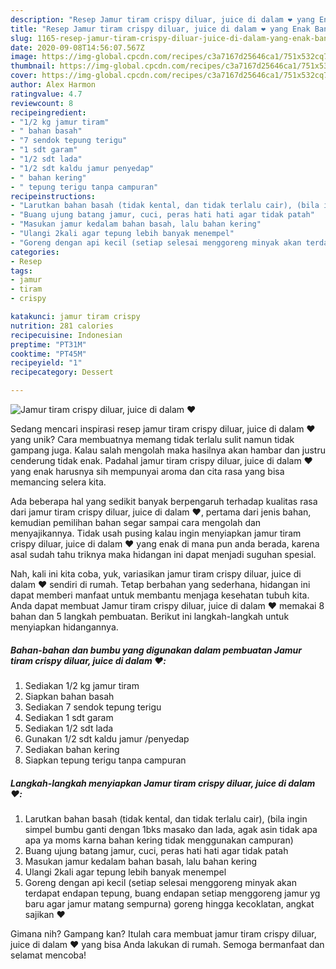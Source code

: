 ```yaml
---
description: "Resep Jamur tiram crispy diluar, juice di dalam ❤️ yang Enak Banget"
title: "Resep Jamur tiram crispy diluar, juice di dalam ❤️ yang Enak Banget"
slug: 1165-resep-jamur-tiram-crispy-diluar-juice-di-dalam-yang-enak-banget
date: 2020-09-08T14:56:07.567Z
image: https://img-global.cpcdn.com/recipes/c3a7167d25646ca1/751x532cq70/jamur-tiram-crispy-diluar-juice-di-dalam-❤️-foto-resep-utama.jpg
thumbnail: https://img-global.cpcdn.com/recipes/c3a7167d25646ca1/751x532cq70/jamur-tiram-crispy-diluar-juice-di-dalam-❤️-foto-resep-utama.jpg
cover: https://img-global.cpcdn.com/recipes/c3a7167d25646ca1/751x532cq70/jamur-tiram-crispy-diluar-juice-di-dalam-❤️-foto-resep-utama.jpg
author: Alex Harmon
ratingvalue: 4.7
reviewcount: 8
recipeingredient:
- "1/2 kg jamur tiram"
- " bahan basah"
- "7 sendok tepung terigu"
- "1 sdt garam"
- "1/2 sdt lada"
- "1/2 sdt kaldu jamur penyedap"
- " bahan kering"
- " tepung terigu tanpa campuran"
recipeinstructions:
- "Larutkan bahan basah (tidak kental, dan tidak terlalu cair), (bila ingin simpel bumbu ganti dengan 1bks masako dan lada, agak asin tidak apa apa ya moms karna bahan kering tidak menggunakan campuran)"
- "Buang ujung batang jamur, cuci, peras hati hati agar tidak patah"
- "Masukan jamur kedalam bahan basah, lalu bahan kering"
- "Ulangi 2kali agar tepung lebih banyak menempel"
- "Goreng dengan api kecil (setiap selesai menggoreng minyak akan terdapat endapan tepung, buang endapan setiap menggoreng jamur yg baru agar jamur matang sempurna) goreng hingga kecoklatan, angkat sajikan ❤️"
categories:
- Resep
tags:
- jamur
- tiram
- crispy

katakunci: jamur tiram crispy 
nutrition: 281 calories
recipecuisine: Indonesian
preptime: "PT31M"
cooktime: "PT45M"
recipeyield: "1"
recipecategory: Dessert

---
```



![Jamur tiram crispy diluar, juice di dalam ❤️](https://img-global.cpcdn.com/recipes/c3a7167d25646ca1/751x532cq70/jamur-tiram-crispy-diluar-juice-di-dalam-❤️-foto-resep-utama.jpg)

Sedang mencari inspirasi resep jamur tiram crispy diluar, juice di dalam ❤️ yang unik? Cara membuatnya memang tidak terlalu sulit namun tidak gampang juga. Kalau salah mengolah maka hasilnya akan hambar dan justru cenderung tidak enak. Padahal jamur tiram crispy diluar, juice di dalam ❤️ yang enak harusnya sih mempunyai aroma dan cita rasa yang bisa memancing selera kita.



Ada beberapa hal yang sedikit banyak berpengaruh terhadap kualitas rasa dari jamur tiram crispy diluar, juice di dalam ❤️, pertama dari jenis bahan, kemudian pemilihan bahan segar sampai cara mengolah dan menyajikannya. Tidak usah pusing kalau ingin menyiapkan jamur tiram crispy diluar, juice di dalam ❤️ yang enak di mana pun anda berada, karena asal sudah tahu triknya maka hidangan ini dapat menjadi suguhan spesial.


Nah, kali ini kita coba, yuk, variasikan jamur tiram crispy diluar, juice di dalam ❤️ sendiri di rumah. Tetap berbahan yang sederhana, hidangan ini dapat memberi manfaat untuk membantu menjaga kesehatan tubuh kita. Anda dapat membuat Jamur tiram crispy diluar, juice di dalam ❤️ memakai 8 bahan dan 5 langkah pembuatan. Berikut ini langkah-langkah untuk menyiapkan hidangannya.

<!--inarticleads1-->

##### Bahan-bahan dan bumbu yang digunakan dalam pembuatan Jamur tiram crispy diluar, juice di dalam ❤️:

1. Sediakan 1/2 kg jamur tiram
1. Siapkan  bahan basah
1. Sediakan 7 sendok tepung terigu
1. Sediakan 1 sdt garam
1. Sediakan 1/2 sdt lada
1. Gunakan 1/2 sdt kaldu jamur /penyedap
1. Sediakan  bahan kering
1. Siapkan  tepung terigu tanpa campuran




<!--inarticleads2-->

##### Langkah-langkah menyiapkan Jamur tiram crispy diluar, juice di dalam ❤️:

1. Larutkan bahan basah (tidak kental, dan tidak terlalu cair), (bila ingin simpel bumbu ganti dengan 1bks masako dan lada, agak asin tidak apa apa ya moms karna bahan kering tidak menggunakan campuran)
1. Buang ujung batang jamur, cuci, peras hati hati agar tidak patah
1. Masukan jamur kedalam bahan basah, lalu bahan kering
1. Ulangi 2kali agar tepung lebih banyak menempel
1. Goreng dengan api kecil (setiap selesai menggoreng minyak akan terdapat endapan tepung, buang endapan setiap menggoreng jamur yg baru agar jamur matang sempurna) goreng hingga kecoklatan, angkat sajikan ❤️




Gimana nih? Gampang kan? Itulah cara membuat jamur tiram crispy diluar, juice di dalam ❤️ yang bisa Anda lakukan di rumah. Semoga bermanfaat dan selamat mencoba!
